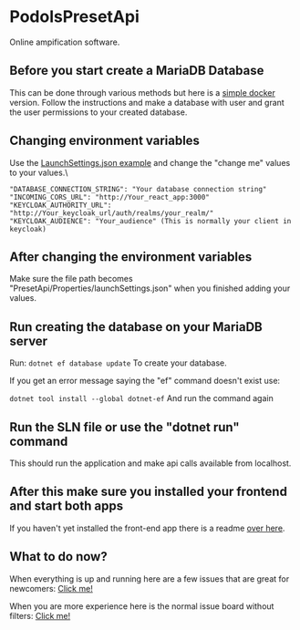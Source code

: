 # PodolsPresetApi
Online ampification software.

## Before you start create a MariaDB Database

This can be done through various methods but here is a [simple docker](https://hub.docker.com/_/mariadb) version.
Follow the instructions and make a database with user and grant the user permissions to your created database.

## Changing environment variables 
Use the [LaunchSettings.json example](https://github.com/StanEngels/PodolsPresetApi/blob/main/Example%20files/launchSettings.example.json) and change the "change me" values to your values.\

`"DATABASE_CONNECTION_STRING": "Your database connection string"`\
`"INCOMING_CORS_URL": "http://Your_react_app:3000"`\
`"KEYCLOAK_AUTHORITY_URL": "http://Your_keycloak_url/auth/realms/your_realm/"`\
`"KEYCLOAK_AUDIENCE": "Your_audience" (This is normally your client in keycloak)`

## After changing the environment variables

Make sure the file path becomes "PresetApi/Properties/launchSettings.json" when you finished adding your values.

## Run creating the database on your MariaDB server

Run: `dotnet ef database update` 
To create your database.

If you get an error message saying the "ef" command doesn't exist use:

`dotnet tool install --global dotnet-ef`
And run the command again

## Run the SLN file or use the "dotnet run" command
This should run the application and make api calls available from localhost.

## After this make sure you installed your frontend and start both apps
If you haven't yet installed the front-end app there is a readme [over here](https://github.com/StanEngels/PodolsReactApp/blob/master/README.md).

## What to do now?
When everything is up and running here are a few issues that are great for newcomers: [Click me!]()

When you are more experience here is the normal issue board without filters: [Click me!](https://github.com/StanEngels/PodolsPresetApi/issues)
